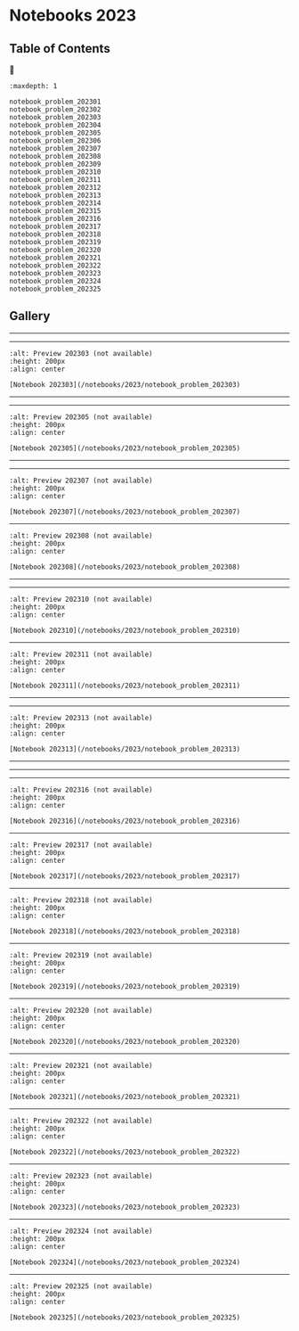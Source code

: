 # Notebooks 2023

## Table of Contents

📓

```{toctree}
:maxdepth: 1

notebook_problem_202301
notebook_problem_202302
notebook_problem_202303
notebook_problem_202304
notebook_problem_202305
notebook_problem_202306
notebook_problem_202307
notebook_problem_202308
notebook_problem_202309
notebook_problem_202310
notebook_problem_202311
notebook_problem_202312
notebook_problem_202313
notebook_problem_202314
notebook_problem_202315
notebook_problem_202316
notebook_problem_202317
notebook_problem_202318
notebook_problem_202319
notebook_problem_202320
notebook_problem_202321
notebook_problem_202322
notebook_problem_202323
notebook_problem_202324
notebook_problem_202325
```

## Gallery

<!-- ```{figure} /_static/img/thumbnails/thumbnail_202301.png
:alt: Preview 202301 (not available)
:height: 200px
:align: center

[Notebook 202301](/notebooks/2023/notebook_problem_202301)
``` -->

---

<!-- ```{figure} /_static/img/thumbnails/thumbnail_202302.png
:alt: Preview 202302 (not available)
:height: 200px
:align: center

[Notebook 202302](/notebooks/2023/notebook_problem_202302)
``` -->

---

```{figure} /_static/img/thumbnails/thumbnail_202303.png
:alt: Preview 202303 (not available)
:height: 200px
:align: center

[Notebook 202303](/notebooks/2023/notebook_problem_202303)
```

---

<!-- ```{figure} /_static/img/thumbnails/thumbnail_202304.png
:alt: Preview 202304 (not available)
:height: 200px
:align: center

[Notebook 202304](/notebooks/2023/notebook_problem_202304)
``` -->

---

```{figure} /_static/img/thumbnails/thumbnail_202305.png
:alt: Preview 202305 (not available)
:height: 200px
:align: center

[Notebook 202305](/notebooks/2023/notebook_problem_202305)
```

---

<!-- ```{figure} /_static/img/thumbnails/thumbnail_202306.png
:alt: Preview 202306 (not available)
:height: 200px
:align: center

[Notebook 202306](/notebooks/2023/notebook_problem_202306)
``` -->

---

```{figure} /_static/img/thumbnails/thumbnail_202307.png
:alt: Preview 202307 (not available)
:height: 200px
:align: center

[Notebook 202307](/notebooks/2023/notebook_problem_202307)
```

---

```{figure} /_static/img/thumbnails/thumbnail_202308.png
:alt: Preview 202308 (not available)
:height: 200px
:align: center

[Notebook 202308](/notebooks/2023/notebook_problem_202308)
```

---

<!--```{figure} /_static/img/thumbnails/thumbnail_202309.png
:alt: Preview 202309 (not available)
:height: 200px
:align: center

[Notebook 202309](/notebooks/2023/notebook_problem_202309)
``` -->

---

```{figure} /_static/img/thumbnails/thumbnail_202310.png
:alt: Preview 202310 (not available)
:height: 200px
:align: center

[Notebook 202310](/notebooks/2023/notebook_problem_202310)
```

---

```{figure} /_static/img/thumbnails/thumbnail_202311.png
:alt: Preview 202311 (not available)
:height: 200px
:align: center

[Notebook 202311](/notebooks/2023/notebook_problem_202311)
```

---

<!-- ```{figure} /_static/img/thumbnails/thumbnail_202312.png
:alt: Preview 202312 (not available)
:height: 200px
:align: center

[Notebook 202312](/notebooks/2023/notebook_problem_202312)
``` -->

---

```{figure} /_static/img/thumbnails/thumbnail_202313.png
:alt: Preview 202313 (not available)
:height: 200px
:align: center

[Notebook 202313](/notebooks/2023/notebook_problem_202313)
```

---

<!-- ```{figure} /_static/img/thumbnails/thumbnail_202314.png
:alt: Preview 202314 (not available)
:height: 200px
:align: center

[Notebook 202314](/notebooks/2023/notebook_problem_202314)
``` -->

---

<!-- ```{figure} /_static/img/thumbnails/thumbnail_202315.png
:alt: Preview 202315 (not available)
:height: 200px
:align: center

[Notebook 202315](/notebooks/2023/notebook_problem_202315)
``` -->

---

```{figure} /_static/img/thumbnails/thumbnail_202316.png
:alt: Preview 202316 (not available)
:height: 200px
:align: center

[Notebook 202316](/notebooks/2023/notebook_problem_202316)
```

---

```{figure} /_static/img/thumbnails/thumbnail_202317.png
:alt: Preview 202317 (not available)
:height: 200px
:align: center

[Notebook 202317](/notebooks/2023/notebook_problem_202317)
```

---

```{figure} /_static/img/thumbnails/thumbnail_202318.png
:alt: Preview 202318 (not available)
:height: 200px
:align: center

[Notebook 202318](/notebooks/2023/notebook_problem_202318)
```

---

```{figure} /_static/img/thumbnails/thumbnail_202319.png
:alt: Preview 202319 (not available)
:height: 200px
:align: center

[Notebook 202319](/notebooks/2023/notebook_problem_202319)
```

---

```{figure} /_static/img/thumbnails/thumbnail_202320.png
:alt: Preview 202320 (not available)
:height: 200px
:align: center

[Notebook 202320](/notebooks/2023/notebook_problem_202320)
```

---

```{figure} /_static/img/thumbnails/thumbnail_202321.png
:alt: Preview 202321 (not available)
:height: 200px
:align: center

[Notebook 202321](/notebooks/2023/notebook_problem_202321)
```

---

```{figure} /_static/img/thumbnails/thumbnail_202322.png
:alt: Preview 202322 (not available)
:height: 200px
:align: center

[Notebook 202322](/notebooks/2023/notebook_problem_202322)
```

---

```{figure} /_static/img/thumbnails/thumbnail_202323.png
:alt: Preview 202323 (not available)
:height: 200px
:align: center

[Notebook 202323](/notebooks/2023/notebook_problem_202323)
```

---

```{figure} /_static/img/thumbnails/thumbnail_202324.png
:alt: Preview 202324 (not available)
:height: 200px
:align: center

[Notebook 202324](/notebooks/2023/notebook_problem_202324)
```

---

```{figure} /_static/img/thumbnails/thumbnail_202325.png
:alt: Preview 202325 (not available)
:height: 200px
:align: center

[Notebook 202325](/notebooks/2023/notebook_problem_202325)
```
